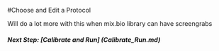#Choose and Edit a Protocol

Will do a lot more with this when mix.bio library can have screengrabs

##### Next Step: [Calibrate and Run] (Calibrate_Run.md)

